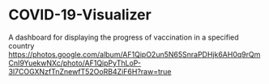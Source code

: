 # COVID-19-Visualizer
A dashboard for displaying the progress of vaccination in a specified country
https://photos.google.com/album/AF1QipO2un5N65SnraPDHjk6AH0q9rQmCnI9YuekwNXc/photo/AF1QipPyThLoP-3l7COGXNzfTnZnewfT52OoRB4ZiF6H?raw=true
